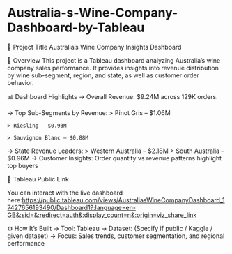 # Australia-s-Wine-Company-Dashboard-by-Tableau

📌 Project Title
Australia’s Wine Company Insights Dashboard

📖 Overview
This project is a Tableau dashboard analyzing Australia’s wine company sales performance. It provides insights into revenue distribution by wine sub-segment, region, and state, as well as customer order behavior.

📊 Dashboard Highlights
-> Overall Revenue: $9.24M across 129K orders.

-> Top Sub-Segments by Revenue:
    > Pinot Gris – $1.06M
    
    > Riesling – $0.93M
    
    > Sauvignon Blanc – $0.88M
    
-> State Revenue Leaders:
    > Western Australia – $2.18M
    > South Australia – $0.96M
-> Customer Insights: Order quantity vs revenue patterns highlight top buyers

🔗 Tableau Public Link

You can interact with the live dashboard here:https://public.tableau.com/views/AustraliasWineCompanyDashboard_17427656193490/Dashboard1?:language=en-GB&:sid=&:redirect=auth&:display_count=n&:origin=viz_share_link

⚙️ How It’s Built
-> Tool: Tableau
-> Dataset: (Specify if public / Kaggle / given dataset)
-> Focus: Sales trends, customer segmentation, and regional performance
